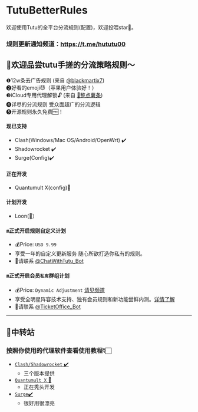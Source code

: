 # TutuBetterRules
欢迎使用Tutu的全平台分流规则(配置)，欢迎投喂star🌟。  
### 规则更新通知频道：https://t.me/hututu00



## 🫧欢迎品尝tutu手搓的分流策略规则～

❶12w条去广告规则 (来自  [@blackmartix7](https://github.com/blackmatrix7))  
❷好看的emoji😈（苹果用户体验好！）  
❸iCloud专用代理解锁🔓 (来自 [🍟整点薯条](https://github.com/VirgilClyne/iRingo))  
❹详尽的分流规则 受众面超广的分流逻辑   
❺开源规则永久免费🆓！  

#### 现已支持
   * Clash(Windows/Mac OS/Android/OpenWrt) ✔️  
   * Shadowrocket ✔️
   * Surge(Config)✔️ 

####  正在开发
   * Quantumult X(config)🚧
####  计划开发
   * Loon(🥮）

#### 🔛正式开启规则自定义计划
   * 💰Price: `USD 9.99`
   * 享受一年的自定义更新服务 随心所欲打造你私有的规则。
   * 🎉请联系 [@ChatWithTutu_Bot](https://t.me/ChatWithTutu_Bot)

#### 🔛正式开启会员`私有`群组计划
   * 💰Price: `Dynamic Adjustment`  [请见频道](https://t.me/hututu00/212)
   * 享受全明星阵容技术支持、独有会员规则和新功能尝鲜内测。[详情了解](https://t.me/hututu00/212)
   * 🎉请联系 [@TicketOffice_Bot](https://t.me/TicketOffice_Bot)
---


## 🚏中转站
### 按照你使用的代理软件查看使用教程👇🏻
*  [`Clash/Shadowrocket` ✔️](https://github.com/bunizao/TutuBetterRules/blob/tutu/Clash/README.md)
   * 三个版本提供 
*  [`Quantumult X` 🚧](https://github.com/bunizao/TutuBetterRules/blob/tutu/QuantumultX/README.md)
   * 正在秃头开发  
*  [`Surge`✔️](https://github.com/bunizao/TutuBetterRules/blob/tutu/Surge/README.md)
   * 很好用很漂亮

